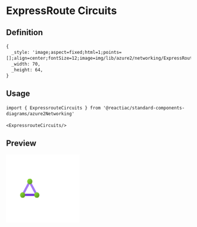 # ExpressRoute Circuits

## Definition

```
{
  _style: 'image;aspect=fixed;html=1;points=[];align=center;fontSize=12;image=img/lib/azure2/networking/ExpressRoute_Circuits.svg;strokeColor=none;',
  _width: 70,
  _height: 64,
}
```

## Usage

```
import { ExpressrouteCircuits } from '@reactiac/standard-components-diagrams/azure2Networking'

<ExpressrouteCircuits/>
```

## Preview

<img src="./expressroute-circuits.png" width="200"/>

